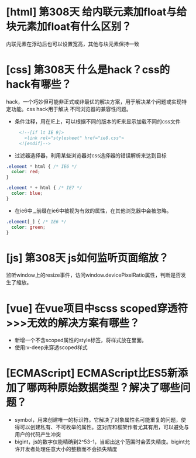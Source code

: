 # [html] 第308天 给内联元素加float与给块元素加float有什么区别？

内联元素在浮动后也可以设置宽高，其他与块元素保持一致

# [css] 第308天 什么是hack？css的hack有哪些？

hack，一个巧妙但可能非正式或非最优的解决方案，用于解决某个问题或实现特定功能。css hack用于解决 不同浏览器的兼容性问题。

- 条件注释，用在IE上，可以根据不同的版本的IE来显示加载不同的css文件

```html
     <!--[if lt IE 9]>
       <link rel="stylesheet" href="ie8.css">
     <![endif]-->

```

- 过滤器选择器，利用某些浏览器对css选择器的错误解析来达到目标

```css
.element * html { /* IE6 */
  color: red;
}

.element * + html { /* IE7 */
  color: blue;
}

```

- 在ie6中,_前缀在ie6中被视为有效的属性，在其他浏览器中会被忽略。
```css
.element[_] { /* IE6 */
  color: green;
}

```

# [js] 第308天 js如何监听页面缩放？

监听window上的resize事件，访问window.devicePixelRatio属性，判断是否发生了缩放。

# [vue] 在vue项目中scss scoped穿透符>>>无效的解决方案有哪些？

- 新增一个不含scoped属性的style标签，将样式放在里面。
- 使用:v-deep来穿透scoped样式

# [ECMAScript] ECMAScript比ES5新添加了哪两种原始数据类型？解决了哪些问题？

- symbol，用来创建唯一的标识符。它解决了对象属性名可能重复的问题，使得可以创建私有、不可枚举的属性。这对库和框架作者尤其有用，可以避免与用户的代码产生冲突
- bigint，js的数字仅能精确到2^53-1，当超出这个范围时会丢失精度。bigint允许开发者处理任意大小的整数而不会损失精度
